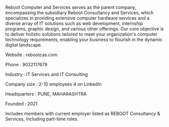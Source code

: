 Reboot Computer and Services serves as the parent company, encompassing the subsidiary Reboot Consultancy and Services, which specializes in providing extensive computer hardware services and a diverse array of IT solutions such as web development, internship programs, graphic design, and various other offerings. Our core objective is to deliver holistic solutions tailored to meet your organization's computer technology requirements, enabling your business to flourish in the dynamic digital landscape.


Website        : rebootcas.com
  
Phone          : 9022117679

Industry       : IT Services and IT Consulting

Company size   : 2-10 employees
                 4 on LinkedIn 

Headquarters  : PUNE, MAHARASHTRA

Founded       : 2021

 Includes members with current employer listed as REBOOT 
 Consultancy & Services, including part-time roles.



<!---
rebootcas/rebootcas is a ✨ special ✨ repository because its `README.md` (this file) appears on your GitHub profile.
You can click the Preview link to take a look at your changes.
--->
